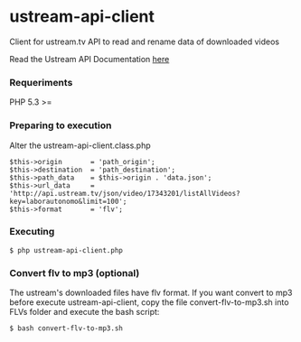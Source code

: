 ustream-api-client
==================

Client for ustream.tv API to read and rename data of downloaded videos

Read the Ustream API Documentation [here](http://developer.ustream.tv/data_api/docs "Access the documentation")

### Requeriments

PHP 5.3 >=

### Preparing to execution

Alter the ustream-api-client.class.php

    $this->origin       = 'path_origin';
    $this->destination  = 'path_destination';
    $this->path_data    = $this->origin . 'data.json';
    $this->url_data     = 'http://api.ustream.tv/json/video/17343201/listAllVideos?key=laborautonomo&limit=100';
    $this->format       = 'flv';

### Executing
    $ php ustream-api-client.php

### Convert flv to mp3 (optional)

The ustream's downloaded files have flv format. If you want convert to mp3 before execute ustream-api-client, copy the file convert-flv-to-mp3.sh into FLVs folder and execute the bash script:

    $ bash convert-flv-to-mp3.sh